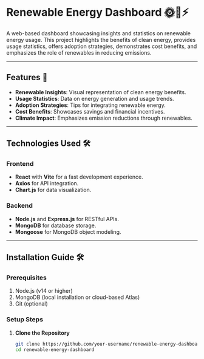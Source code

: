 # Renewable Energy Dashboard 🌞💨⚡

A web-based dashboard showcasing insights and statistics on renewable energy usage. This project highlights the benefits of clean energy, provides usage statistics, offers adoption strategies, demonstrates cost benefits, and emphasizes the role of renewables in reducing emissions.

---

## Features 🚀
- **Renewable Insights**: Visual representation of clean energy benefits.
- **Usage Statistics**: Data on energy generation and usage trends.
- **Adoption Strategies**: Tips for integrating renewable energy.
- **Cost Benefits**: Showcases savings and financial incentives.
- **Climate Impact**: Emphasizes emission reductions through renewables.

---

## Technologies Used 🛠️

### Frontend
- **React** with **Vite** for a fast development experience.
- **Axios** for API integration.
- **Chart.js** for data visualization.

### Backend
- **Node.js** and **Express.js** for RESTful APIs.
- **MongoDB** for database storage.
- **Mongoose** for MongoDB object modeling.

---

## Installation Guide 🛠️

### Prerequisites
1. Node.js (v14 or higher)
2. MongoDB (local installation or cloud-based Atlas)
3. Git (optional)

### Setup Steps

1. **Clone the Repository**
   ```bash
   git clone https://github.com/your-username/renewable-energy-dashboard.git
   cd renewable-energy-dashboard
